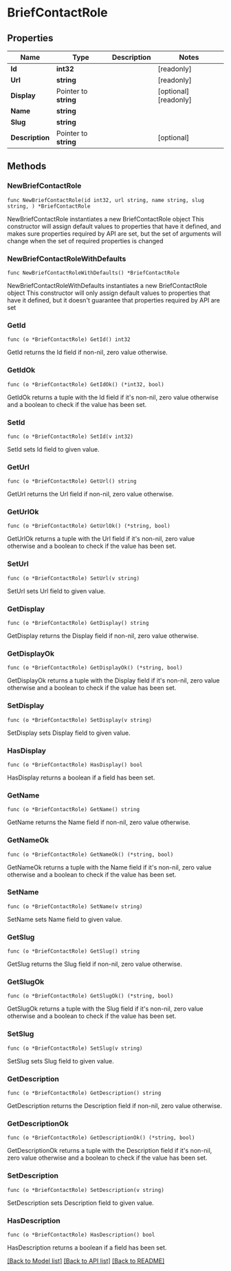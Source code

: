 # BriefContactRole

## Properties

Name | Type | Description | Notes
------------ | ------------- | ------------- | -------------
**Id** | **int32** |  | [readonly] 
**Url** | **string** |  | [readonly] 
**Display** | Pointer to **string** |  | [optional] [readonly] 
**Name** | **string** |  | 
**Slug** | **string** |  | 
**Description** | Pointer to **string** |  | [optional] 

## Methods

### NewBriefContactRole

`func NewBriefContactRole(id int32, url string, name string, slug string, ) *BriefContactRole`

NewBriefContactRole instantiates a new BriefContactRole object
This constructor will assign default values to properties that have it defined,
and makes sure properties required by API are set, but the set of arguments
will change when the set of required properties is changed

### NewBriefContactRoleWithDefaults

`func NewBriefContactRoleWithDefaults() *BriefContactRole`

NewBriefContactRoleWithDefaults instantiates a new BriefContactRole object
This constructor will only assign default values to properties that have it defined,
but it doesn't guarantee that properties required by API are set

### GetId

`func (o *BriefContactRole) GetId() int32`

GetId returns the Id field if non-nil, zero value otherwise.

### GetIdOk

`func (o *BriefContactRole) GetIdOk() (*int32, bool)`

GetIdOk returns a tuple with the Id field if it's non-nil, zero value otherwise
and a boolean to check if the value has been set.

### SetId

`func (o *BriefContactRole) SetId(v int32)`

SetId sets Id field to given value.


### GetUrl

`func (o *BriefContactRole) GetUrl() string`

GetUrl returns the Url field if non-nil, zero value otherwise.

### GetUrlOk

`func (o *BriefContactRole) GetUrlOk() (*string, bool)`

GetUrlOk returns a tuple with the Url field if it's non-nil, zero value otherwise
and a boolean to check if the value has been set.

### SetUrl

`func (o *BriefContactRole) SetUrl(v string)`

SetUrl sets Url field to given value.


### GetDisplay

`func (o *BriefContactRole) GetDisplay() string`

GetDisplay returns the Display field if non-nil, zero value otherwise.

### GetDisplayOk

`func (o *BriefContactRole) GetDisplayOk() (*string, bool)`

GetDisplayOk returns a tuple with the Display field if it's non-nil, zero value otherwise
and a boolean to check if the value has been set.

### SetDisplay

`func (o *BriefContactRole) SetDisplay(v string)`

SetDisplay sets Display field to given value.

### HasDisplay

`func (o *BriefContactRole) HasDisplay() bool`

HasDisplay returns a boolean if a field has been set.

### GetName

`func (o *BriefContactRole) GetName() string`

GetName returns the Name field if non-nil, zero value otherwise.

### GetNameOk

`func (o *BriefContactRole) GetNameOk() (*string, bool)`

GetNameOk returns a tuple with the Name field if it's non-nil, zero value otherwise
and a boolean to check if the value has been set.

### SetName

`func (o *BriefContactRole) SetName(v string)`

SetName sets Name field to given value.


### GetSlug

`func (o *BriefContactRole) GetSlug() string`

GetSlug returns the Slug field if non-nil, zero value otherwise.

### GetSlugOk

`func (o *BriefContactRole) GetSlugOk() (*string, bool)`

GetSlugOk returns a tuple with the Slug field if it's non-nil, zero value otherwise
and a boolean to check if the value has been set.

### SetSlug

`func (o *BriefContactRole) SetSlug(v string)`

SetSlug sets Slug field to given value.


### GetDescription

`func (o *BriefContactRole) GetDescription() string`

GetDescription returns the Description field if non-nil, zero value otherwise.

### GetDescriptionOk

`func (o *BriefContactRole) GetDescriptionOk() (*string, bool)`

GetDescriptionOk returns a tuple with the Description field if it's non-nil, zero value otherwise
and a boolean to check if the value has been set.

### SetDescription

`func (o *BriefContactRole) SetDescription(v string)`

SetDescription sets Description field to given value.

### HasDescription

`func (o *BriefContactRole) HasDescription() bool`

HasDescription returns a boolean if a field has been set.


[[Back to Model list]](../README.md#documentation-for-models) [[Back to API list]](../README.md#documentation-for-api-endpoints) [[Back to README]](../README.md)


